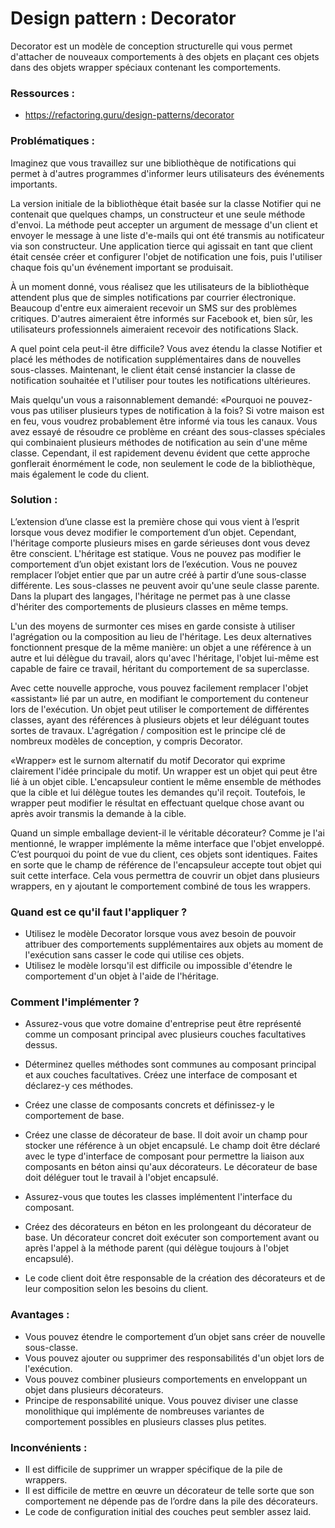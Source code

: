 # Design pattern : Decorator

Decorator est un modèle de conception structurelle qui vous permet d'attacher de nouveaux comportements à des objets en plaçant ces objets dans des objets wrapper spéciaux contenant les comportements.

### Ressources :

- https://refactoring.guru/design-patterns/decorator

### Problématiques :

Imaginez que vous travaillez sur une bibliothèque de notifications qui permet à d'autres programmes d'informer leurs utilisateurs des événements importants.

La version initiale de la bibliothèque était basée sur la classe Notifier qui ne contenait que quelques champs, un constructeur et une seule méthode d'envoi. La méthode peut accepter un argument de message d'un client et envoyer le message à une liste d'e-mails qui ont été transmis au notificateur via son constructeur. Une application tierce qui agissait en tant que client était censée créer et configurer l'objet de notification une fois, puis l'utiliser chaque fois qu'un événement important se produisait.

À un moment donné, vous réalisez que les utilisateurs de la bibliothèque attendent plus que de simples notifications par courrier électronique. Beaucoup d'entre eux aimeraient recevoir un SMS sur des problèmes critiques. D'autres aimeraient être informés sur Facebook et, bien sûr, les utilisateurs professionnels aimeraient recevoir des notifications Slack.

A quel point cela peut-il être difficile? Vous avez étendu la classe Notifier et placé les méthodes de notification supplémentaires dans de nouvelles sous-classes. Maintenant, le client était censé instancier la classe de notification souhaitée et l'utiliser pour toutes les notifications ultérieures.

Mais quelqu'un vous a raisonnablement demandé: «Pourquoi ne pouvez-vous pas utiliser plusieurs types de notification à la fois? Si votre maison est en feu, vous voudrez probablement être informé via tous les canaux. Vous avez essayé de résoudre ce problème en créant des sous-classes spéciales qui combinaient plusieurs méthodes de notification au sein d'une même classe. Cependant, il est rapidement devenu évident que cette approche gonflerait énormément le code, non seulement le code de la bibliothèque, mais également le code du client.


### Solution :

L’extension d’une classe est la première chose qui vous vient à l’esprit lorsque vous devez modifier le comportement d’un objet. Cependant, l'héritage comporte plusieurs mises en garde sérieuses dont vous devez être conscient. L'héritage est statique. Vous ne pouvez pas modifier le comportement d’un objet existant lors de l’exécution. Vous ne pouvez remplacer l’objet entier que par un autre créé à partir d’une sous-classe différente.
Les sous-classes ne peuvent avoir qu'une seule classe parente. Dans la plupart des langages, l'héritage ne permet pas à une classe d'hériter des comportements de plusieurs classes en même temps.

L'un des moyens de surmonter ces mises en garde consiste à utiliser l'agrégation ou la composition au lieu de l'héritage. Les deux alternatives fonctionnent presque de la même manière: un objet a une référence à un autre et lui délègue du travail, alors qu'avec l'héritage, l'objet lui-même est capable de faire ce travail, héritant du comportement de sa superclasse.

Avec cette nouvelle approche, vous pouvez facilement remplacer l'objet «assistant» lié par un autre, en modifiant le comportement du conteneur lors de l'exécution. Un objet peut utiliser le comportement de différentes classes, ayant des références à plusieurs objets et leur déléguant toutes sortes de travaux. L'agrégation / composition est le principe clé de nombreux modèles de conception, y compris Decorator.

«Wrapper» est le surnom alternatif du motif Decorator qui exprime clairement l'idée principale du motif. Un wrapper est un objet qui peut être lié à un objet cible. L'encapsuleur contient le même ensemble de méthodes que la cible et lui délègue toutes les demandes qu'il reçoit. Toutefois, le wrapper peut modifier le résultat en effectuant quelque chose avant ou après avoir transmis la demande à la cible.

Quand un simple emballage devient-il le véritable décorateur? Comme je l'ai mentionné, le wrapper implémente la même interface que l'objet enveloppé. C’est pourquoi du point de vue du client, ces objets sont identiques. Faites en sorte que le champ de référence de l'encapsuleur accepte tout objet qui suit cette interface. Cela vous permettra de couvrir un objet dans plusieurs wrappers, en y ajoutant le comportement combiné de tous les wrappers.


### Quand est ce qu'il faut l'appliquer ?

- Utilisez le modèle Decorator lorsque vous avez besoin de pouvoir attribuer des comportements supplémentaires aux objets au moment de l'exécution sans casser le code qui utilise ces objets.
- Utilisez le modèle lorsqu'il est difficile ou impossible d'étendre le comportement d'un objet à l'aide de l'héritage.

### Comment l'implémenter ?

- Assurez-vous que votre domaine d'entreprise peut être représenté comme un composant principal avec plusieurs couches facultatives dessus.

- Déterminez quelles méthodes sont communes au composant principal et aux couches facultatives. Créez une interface de composant et déclarez-y ces méthodes.

- Créez une classe de composants concrets et définissez-y le comportement de base.

- Créez une classe de décorateur de base. Il doit avoir un champ pour stocker une référence à un objet encapsulé. Le champ doit être déclaré avec le type d'interface de composant pour permettre la liaison aux composants en béton ainsi qu'aux décorateurs. Le décorateur de base doit déléguer tout le travail à l'objet encapsulé.

- Assurez-vous que toutes les classes implémentent l'interface du composant.

- Créez des décorateurs en béton en les prolongeant du décorateur de base. Un décorateur concret doit exécuter son comportement avant ou après l'appel à la méthode parent (qui délègue toujours à l'objet encapsulé).

- Le code client doit être responsable de la création des décorateurs et de leur composition selon les besoins du client.

### Avantages :

- Vous pouvez étendre le comportement d’un objet sans créer de nouvelle sous-classe.
- Vous pouvez ajouter ou supprimer des responsabilités d'un objet lors de l'exécution.
- Vous pouvez combiner plusieurs comportements en enveloppant un objet dans plusieurs décorateurs.
- Principe de responsabilité unique. Vous pouvez diviser une classe monolithique qui implémente de nombreuses variantes de comportement possibles en plusieurs classes plus petites.

### Inconvénients :

- Il est difficile de supprimer un wrapper spécifique de la pile de wrappers.
- Il est difficile de mettre en œuvre un décorateur de telle sorte que son comportement ne dépende pas de l’ordre dans la pile des décorateurs.
- Le code de configuration initial des couches peut sembler assez laid.